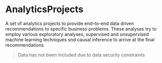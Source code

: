 # AnalyticsProjects

A set of analytics projects to provide end-to-end data driven recommendations to specific business problems. These analyses try to employ various exploratory analyses, supervised and unsupervised machine learning techniques snd causal inference to arrive at the final recommendations.
<blockquote>Data has not been included due to data security constraints</blockquote>
